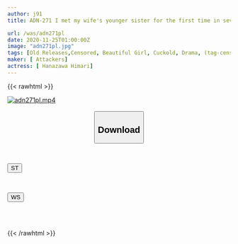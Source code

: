 ```yaml
---
author: j91
title: ADN-271 I met my wife's younger sister for the first time in several years and found that she had an adult body. Himari Kinoshita

url: /was/adn271pl
date: 2020-11-25T01:00:00Z
image: "adn271pl.jpg"
tags: [Old Releases,Censored, Beautiful Girl, Cuckold, Drama, (tag-censored), Solowork]
maker: [ Attackers]
actress: [ Hanazawa Himari]
---
```



{{< rawhtml >}}

<div class="video" data-videoid="ZJyxmmdzAaCqD3z">
    <a href="javascript:;">
        <img src="/was/adn271pl/adn271pl.jpg" width="WIDTH" height="HEIGHT" alt="adn271pl.mp4" loading="lazy">
    </a>
</div>

<script type="text/javascript" src="https://j91.asia/asset/on-demand-st.js"></script>

<br>
  <link rel="stylesheet" href="https://j91.asia/asset/bs5.css">
  
  <center>
  <button class="btn btn-primary" type="button" data-bs-toggle="collapse" data-bs-target=".multi-collapse" aria-expanded="false" aria-controls="multiCollapseExample1 multiCollapseExample2"><h2>Download</h2></button></center>
</p>
<div class="row">
  <div class="col">
    <div class="collapse multi-collapse" id="multiCollapseExample1">
      <div class="card card-body">
	      	      <br>
<div class="buttons">  
<p><a href="https://streamtape.to/v/ZJyxmmdzAaCqD3z" target="_blank"><button class="btn-hover color-3"><i class="fa fa-download"></i> ST</button></a></p></div>
    </div>
  </div>
</div>
  <div class="col">
    <div class="collapse multi-collapse" id="multiCollapseExample2">
      <div class="card card-body">
	      <br>
<div class="buttons">
<p><a href="https://wolfstream.tv/08gqtsenatpo" target="_blank"><button class="btn-hover color-8"><i class="fa fa-download"></i> WS</button></a></p></div>
<br><br>
      </div>
    </div>
  </div>
</div>

{{< /rawhtml >}}